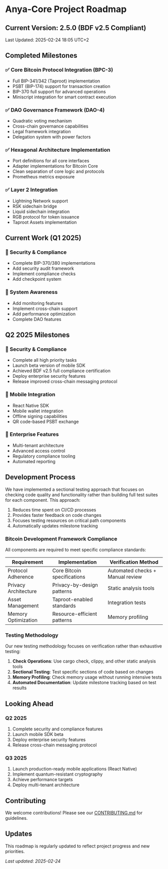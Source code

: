 <!-- markdownlint-disable MD013 line-length -->

# Anya-Core Project Roadmap

## Current Version: 2.5.0 (BDF v2.5 Compliant)

Last Updated: 2025-02-24 18:05 UTC+2

## Completed Milestones

### ✅ Core Bitcoin Protocol Integration (BPC-3)

- Full BIP-341/342 (Taproot) implementation
- PSBT (BIP-174) support for transaction creation
- BIP-370 full support for advanced operations
- Miniscript integration for smart contract execution

### ✅ DAO Governance Framework (DAO-4)

- Quadratic voting mechanism
- Cross-chain governance capabilities
- Legal framework integration
- Delegation system with power factors

### ✅ Hexagonal Architecture Implementation

- Port definitions for all core interfaces
- Adapter implementations for Bitcoin Core
- Clean separation of core logic and protocols
- Prometheus metrics exposure

### ✅ Layer 2 Integration

- Lightning Network support
- RSK sidechain bridge
- Liquid sidechain integration
- RGB protocol for token issuance
- Taproot Assets implementation

## Current Work (Q1 2025)

### 🔄 Security & Compliance

- Complete BIP-370/380 implementations
- Add security audit framework
- Implement compliance checks
- Add checkpoint system

### 🔄 System Awareness

- Add monitoring features
- Implement cross-chain support
- Add performance optimization
- Complete DAO features

## Q2 2025 Milestones

### 📅 Security & Compliance

- Complete all high priority tasks
- Launch beta version of mobile SDK
- Achieved BDF v2.5 full compliance certification
- Deploy enterprise security features
- Release improved cross-chain messaging protocol

### 📅 Mobile Integration

- React Native SDK
- Mobile wallet integration
- Offline signing capabilities
- QR code-based PSBT exchange

### 📅 Enterprise Features

- Multi-tenant architecture
- Advanced access control
- Regulatory compliance tooling
- Automated reporting

## Development Process

We have implemented a sectional testing approach that focuses on checking code quality and functionality rather than building full test suites for each component. This approach:

1. Reduces time spent on CI/CD processes
2. Provides faster feedback on code changes
3. Focuses testing resources on critical path components
4. Automatically updates milestone tracking

### Bitcoin Development Framework Compliance

All components are required to meet specific compliance standards:

| Requirement | Implementation | Verification Method |
|-------------|----------------|---------------------|
| Protocol Adherence | Core Bitcoin specifications | Automated checks + Manual review |
| Privacy Architecture | Privacy-by-design patterns | Static analysis tools |
| Asset Management | Taproot-enabled standards | Integration tests |
| Memory Optimization | Resource-efficient patterns | Memory profiling |

### Testing Methodology

Our new testing methodology focuses on verification rather than exhaustive testing:

1. **Check Operations**: Use cargo check, clippy, and other static analysis tools
2. **Sectional Testing**: Test specific sections of code based on changes
3. **Memory Profiling**: Check memory usage without running intensive tests
4. **Automated Documentation**: Update milestone tracking based on test results

## Looking Ahead

### Q2 2025

1. Complete security and compliance features
2. Launch mobile SDK beta
3. Deploy enterprise security features
4. Release cross-chain messaging protocol

### Q3 2025

1. Launch production-ready mobile applications (React Native)
2. Implement quantum-resistant cryptography
3. Achieve performance targets
4. Deploy multi-tenant architecture

## Contributing

We welcome contributions! Please see our [CONTRIBUTING.md](CONTRIBUTING.md) for guidelines.

## Updates

This roadmap is regularly updated to reflect project progress and new priorities.

*Last updated: 2025-02-24*
